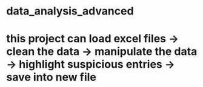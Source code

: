 # data_analysis_advanced
# this project can load excel files -> clean the data -> manipulate the data -> highlight suspicious entries -> save into new file 
